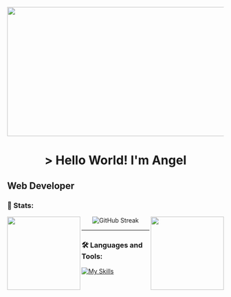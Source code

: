 <p align="center">
<img class="imagen" width="900px" height="300px" src="https://i.pinimg.com/originals/a3/15/46/a3154699746256e5ab55bbe2164c286f.gif" />    
</p>

<h1 align="center"> > Hello World! I'm Angel </h1>

## Web Developer


### 🔱 Stats:
<img height=170 align="left" src="https://github-readme-stats.vercel.app/api?username=angelmora2004&theme=shadow_red&show_icons=true\&rank_icon=github&hide_border=true" />
<img height=170 align="right" src="https://github-readme-stats.vercel.app/api/top-langs/?username=angelmora2004&hide_progress=true&theme=shadow_red&hide_border=true" />
<div align="center">
  <img src="https://streak-stats.demolab.com?user=angelmora2004&theme=youtube-dark&hide_border=true&card_width=479" alt="GitHub Streak" />
</div>

---

### 🛠️ Languages and Tools:          

[![My Skills](https://skillicons.dev/icons?i=html,css,js,react,astro,java)](https://skillicons.dev)          
 
